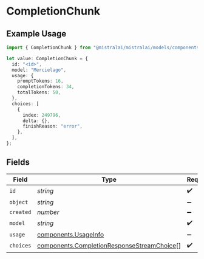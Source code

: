 # CompletionChunk

## Example Usage

```typescript
import { CompletionChunk } from "@mistralai/mistralai/models/components";

let value: CompletionChunk = {
  id: "<id>",
  model: "Mercielago",
  usage: {
    promptTokens: 16,
    completionTokens: 34,
    totalTokens: 50,
  },
  choices: [
    {
      index: 249796,
      delta: {},
      finishReason: "error",
    },
  ],
};
```

## Fields

| Field                                                                                                    | Type                                                                                                     | Required                                                                                                 | Description                                                                                              |
| -------------------------------------------------------------------------------------------------------- | -------------------------------------------------------------------------------------------------------- | -------------------------------------------------------------------------------------------------------- | -------------------------------------------------------------------------------------------------------- |
| `id`                                                                                                     | *string*                                                                                                 | :heavy_check_mark:                                                                                       | N/A                                                                                                      |
| `object`                                                                                                 | *string*                                                                                                 | :heavy_minus_sign:                                                                                       | N/A                                                                                                      |
| `created`                                                                                                | *number*                                                                                                 | :heavy_minus_sign:                                                                                       | N/A                                                                                                      |
| `model`                                                                                                  | *string*                                                                                                 | :heavy_check_mark:                                                                                       | N/A                                                                                                      |
| `usage`                                                                                                  | [components.UsageInfo](../../models/components/usageinfo.md)                                             | :heavy_minus_sign:                                                                                       | N/A                                                                                                      |
| `choices`                                                                                                | [components.CompletionResponseStreamChoice](../../models/components/completionresponsestreamchoice.md)[] | :heavy_check_mark:                                                                                       | N/A                                                                                                      |